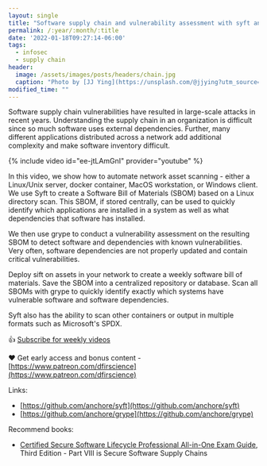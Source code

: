 ```yaml
---
layout: single
title: "Software supply chain and vulnerability assessment with syft and grype"
permalink: /:year/:month/:title
date: '2022-01-18T09:27:14-06:00'
tags:
  - infosec
  - supply chain
header:
  image: /assets/images/posts/headers/chain.jpg
  caption: "Photo by [JJ Ying](https://unsplash.com/@jjying?utm_source=unsplash&utm_medium=referral&utm_content=creditCopyText) on [Unsplash](https://unsplash.com/s/photos/fast?utm_source=unsplash&utm_medium=referral&utm_content=creditCopyText)"
modified_time: ""
---
```


Software supply chain vulnerabilities have resulted in large-scale attacks in recent years. Understanding the supply chain in an organization is difficult since so much software uses external dependencies. Further, many different applications distributed across a network add additional complexity and make software inventory difficult.

{% include video id="ee-jtLAmGnI" provider="youtube" %}

In this video, we show how to automate network asset scanning - either a Linux/Unix server, docker container, MacOS workstation, or Windows client. We use Syft to create a Software Bill of Materials (SBOM) based on a Linux directory scan. This SBOM, if stored centrally, can be used to quickly identify which applications are installed in a system as well as what dependencies that software has installed.

We then use grype to conduct a vulnerability assessment on the resulting SBOM to detect software and dependencies with known vulnerabilities. Very often, software dependencies are not properly updated and contain critical vulnerabilities.

Deploy sift on assets in your network to create a weekly software bill of materials. Save the SBOM into a centralized repository or database. Scan all SBOMs with grype to quickly identify exactly which systems have vulnerable software and software dependencies.

Syft also has the ability to scan other containers or output in multiple formats such as Microsoft's SPDX.

👍 [Subscribe for weekly videos](https://bit.ly/2Ij9Ojc)

 ❤️ Get early access and bonus content - [https://www.patreon.com/dfirscience](https://www.patreon.com/dfirscience)

Links:
* [https://github.com/anchore/syft](https://github.com/anchore/syft)
* [https://github.com/anchore/grype](https://github.com/anchore/grype)

Recommend books:
* [Certified Secure Software Lifecycle Professional All-in-One Exam Guide](https://amzn.to/3fkRWan), Third Edition - Part VIII is Secure Software Supply Chains